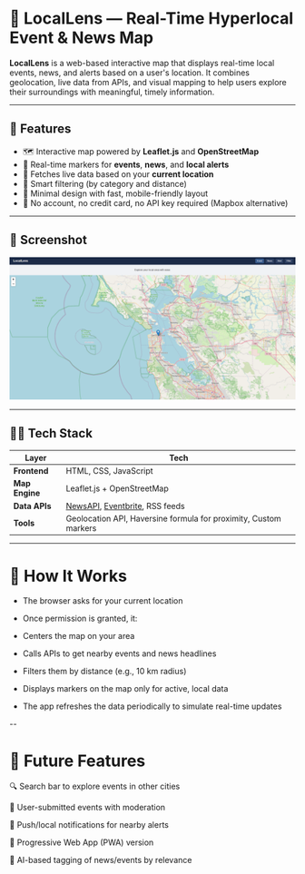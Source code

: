 # 📍 LocalLens — Real-Time Hyperlocal Event & News Map

**LocalLens** is a web-based interactive map that displays real-time local events, news, and alerts based on a user's location. It combines geolocation, live data from APIs, and visual mapping to help users explore their surroundings with meaningful, timely information.

---

## 🌟 Features

- 🗺️ Interactive map powered by **Leaflet.js** and **OpenStreetMap**
- 📍 Real-time markers for **events**, **news**, and **local alerts**
- 📡 Fetches live data based on your **current location**
- 📌 Smart filtering (by category and distance)
- 🎯 Minimal design with fast, mobile-friendly layout
- 🚫 No account, no credit card, no API key required (Mapbox alternative)

---

## 📸 Screenshot

![LocalLens Screenshot](./locallens.png)

---

## 🧑‍💻 Tech Stack

| Layer         | Tech                                   |
|---------------|----------------------------------------|
| **Frontend**  | HTML, CSS, JavaScript                  |
| **Map Engine**| Leaflet.js + OpenStreetMap             |
| **Data APIs** | [NewsAPI](https://newsapi.org/), [Eventbrite](https://www.eventbrite.com/developer/v3/), RSS feeds |
| **Tools**     | Geolocation API, Haversine formula for proximity, Custom markers |

---

# 🧠 How It Works
- The browser asks for your current location

- Once permission is granted, it:

- Centers the map on your area

- Calls APIs to get nearby events and news headlines

- Filters them by distance (e.g., 10 km radius)

- Displays markers on the map only for active, local data

- The app refreshes the data periodically to simulate real-time updates

--

# 🎯 Future Features
🔍 Search bar to explore events in other cities

👥 User-submitted events with moderation

🔔 Push/local notifications for nearby alerts

📱 Progressive Web App (PWA) version

🧠 AI-based tagging of news/events by relevance

